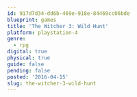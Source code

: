 ```yaml
---
id: 917d7d34-dd6b-469e-918e-84469cc06bde
blueprint: games
title: 'The Witcher 3: Wild Hunt'
platform: playstation-4
genre:
  - rpg
digital: true
physical: true
guide: false
pending: false
posted: '2016-04-15'
slug: the-witcher-3-wild-hunt
---
```

